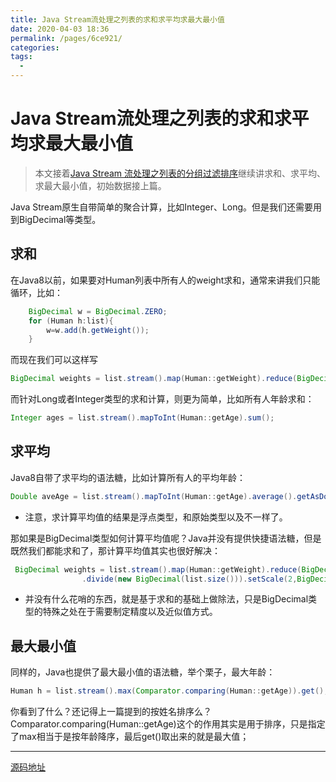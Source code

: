 ```yaml
---
title: Java Stream流处理之列表的求和求平均求最大最小值
date: 2020-04-03 18:36
permalink: /pages/6ce921/
categories:
tags:
  - 
---
```


# Java Stream流处理之列表的求和求平均求最大最小值

>本文接着[Java Stream 流处理之列表的分组过滤排序](/pages/68aff7/)继续讲求和、求平均、求最大最小值，初始数据接上篇。

Java Stream原生自带简单的聚合计算，比如Integer、Long。但是我们还需要用到BigDecimal等类型。
## 求和
在Java8以前，如果要对Human列表中所有人的weight求和，通常来讲我们只能循环，比如：
```java
    BigDecimal w = BigDecimal.ZERO;
    for (Human h:list){
        w=w.add(h.getWeight());
    }
```

而现在我们可以这样写
```java
BigDecimal weights = list.stream().map(Human::getWeight).reduce(BigDecimal.ZERO, BigDecimal::add);

```
而针对Long或者Integer类型的求和计算，则更为简单，比如所有人年龄求和：
```java
Integer ages = list.stream().mapToInt(Human::getAge).sum();
```
## 求平均
Java8自带了求平均的语法糖，比如计算所有人的平均年龄：
```java
Double aveAge = list.stream().mapToInt(Human::getAge).average().getAsDouble();
```
* 注意，求计算平均值的结果是浮点类型，和原始类型以及不一样了。

那如果是BigDecimal类型如何计算平均值呢？Java并没有提供快捷语法糖，但是既然我们都能求和了，那计算平均值其实也很好解决：
```java
 BigDecimal weights = list.stream().map(Human::getWeight).reduce(BigDecimal.ZERO, BigDecimal::add)
                .divide(new BigDecimal(list.size())).setScale(2,BigDecimal.ROUND_HALF_DOWN);

```
* 并没有什么花哨的东西，就是基于求和的基础上做除法，只是BigDecimal类型的特殊之处在于需要制定精度以及近似值方式。

## 最大最小值
同样的，Java也提供了最大最小值的语法糖，举个栗子，最大年龄：
```java
Human h = list.stream().max(Comparator.comparing(Human::getAge)).get();
```
你看到了什么？还记得上一篇提到的按姓名排序么？Comparator.comparing(Human::getAge)这个的作用其实是用于排序，只是指定了max相当于是按年龄降序，最后get()取出来的就是最大值；


---
[源码地址](https://gitee.com/zjoin/blog_study/tree/master/study-arithmetic)